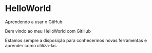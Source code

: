 # HelloWorld
Aprendendo a usar o GitHub

Bem vindo ao meu HelloWorld com GitHub

Estamos sempre a disposição para conhecermos novas ferramentas e aprender como utiliza-las 
